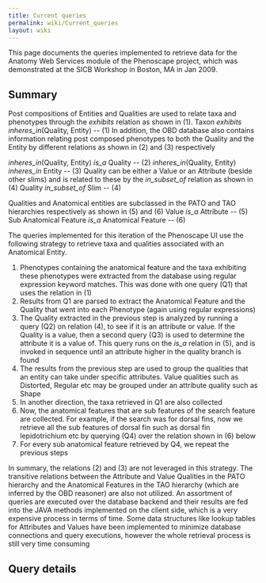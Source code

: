 ```yaml
---
title: Current queries
permalink: wiki/Current_queries
layout: wiki
---
```


This page documents the queries implemented to retrieve data for the
Anatomy Web Services module of the Phenoscape project, which was
demonstrated at the SICB Workshop in Boston, MA in Jan 2009.

## Summary

Post compositions of Entities and Qualities are used to relate taxa and
phenotypes through the *exhibits* relation as shown in (1). <javascript>
Taxon *exhibits* *inheres_in*(Quality, Entity) -- (1) </javascript> In
addition, the OBD database also contains information relating post
composed phenotypes to both the Quality and the Entity by different
relations as shown in (2) and (3) respectively

<javascript> *inheres_in*(Quality, Entity) *is_a* Quality -- (2)
*inheres_in*(Quality, Entity) *inheres_in* Entity -- (3) </javascript>
Quality can be either a Value or an Attribute (beside other slims) and
is related to these by the *in_subset_of* relation as shown in (4)
<javascript> Quality *in_subset_of* Slim -- (4) </javascript>

Qualities and Anatomical entities are subclassed in the PATO and TAO
hierarchies respectively as shown in (5) and (6) <javascript> Value
*is_a* Attribute -- (5) Sub Anatomical Feature *is_a* Anatomical Feature
-- (6) </javascript>

The queries implemented for this iteration of the Phenoscape UI use the
following strategy to retrieve taxa and qualities associated with an
Anatomical Entity.

1.  Phenotypes containing the anatomical feature and the taxa exhibiting
    these phenotypes were extracted from the database using regular
    expression keyword matches. This was done with one query (Q1) that
    uses the relation in (1)
2.  Results from Q1 are parsed to extract the Anatomical Feature and the
    Quality that went into each Phenotype (again using regular
    expressions)
3.  The Quality extracted in the previous step is analyzed by running a
    query (Q2) on relation (4), to see if it is an attribute or value.
    If the Quality is a value, then a second query (Q3) is used to
    determine the attribute it is a value of. This query runs on the
    *is_a* relation in (5), and is invoked in sequence until an
    attribute higher in the quality branch is found
4.  The results from the previous step are used to group the qualities
    that an entity can take under specific attributes. Value qualities
    such as Distorted, Regular etc may be grouped under an attribute
    quality such as Shape
5.  In another direction, the taxa retrieved in Q1 are also collected
6.  Now, the anatomical features that are sub features of the search
    feature are collected. For example, if the search was for dorsal
    fins, now we retrieve all the sub features of dorsal fin such as
    dorsal fin lepidotrichium etc by querying (Q4) over the relation
    shown in (6) below
7.  For every sub anatomical feature retrieved by Q4, we repeat the
    previous steps

In summary, the relations (2) and (3) are not leveraged in this
strategy. The transitive relations between the Attribute and Value
Qualities in the PATO hierarchy and the Anatomical Features in the TAO
hierarchy (which are inferred by the OBD reasoner) are also not
utilized. An assortment of queries are executed over the database
backend and their results are fed into the JAVA methods implemented on
the client side, which is a very expensive process in terms of time.
Some data structures like lookup tables for Attributes and Values have
been implemented to minimize database connections and query executions,
however the whole retrieval process is still very time consuming

## Query details
